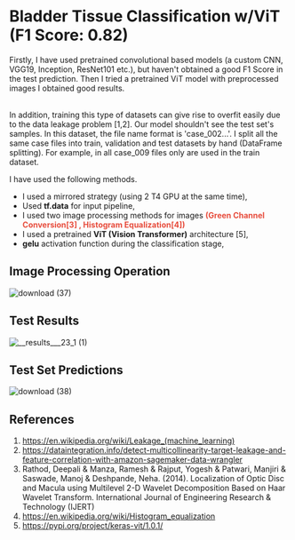 # Bladder Tissue Classification w/ViT (F1 Score: 0.82)

Firstly, I have used pretrained convolutional based models (a custom CNN, VGG19, Inception, ResNet101 etc.), but haven't obtained a good F1 Score in the test prediction. Then I tried a pretrained ViT model with preprocessed images I obtained good results. 

<br>
In addition, training this type of datasets can give rise to overfit easily due to the data leakage problem [1,2]. Our model shouldn't see the test set's samples. In this dataset, the file name format is 'case_002...'. I split all the same case files into train, validation and test datasets by hand (DataFrame splitting). For example, in all case_009 files only are used in the train dataset. 


I have used the following methods.

* I used a mirrored strategy (using 2 T4 GPU at the same time),
* Used <b>tf.data</b> for input pipeline,
* I used two image processing methods for images <span style="color:#e74c3c;"> <b>(Green Channel Conversion[3] , Histogram Equalization[4])</b> </span>
* I used a pretrained <b>ViT (Vision Transformer)</b> architecture [5],
* <b>gelu</b> activation function during the classification stage,


## Image Processing Operation
![download (37)](https://github.com/john-fante/bladder-tissue-classification/assets/50263592/e4c2027e-ff88-472b-bc53-a074dcefac91)

## Test Results
![__results___23_1 (1)](https://github.com/john-fante/bladder-tissue-classification/assets/50263592/47cb47d4-cc85-4cef-a65e-d53578889a29)


## Test Set Predictions
![download (38)](https://github.com/john-fante/bladder-tissue-classification/assets/50263592/ddb1256d-84a9-4253-ab66-4c21d39d8859)


## References
1. https://en.wikipedia.org/wiki/Leakage_(machine_learning)
2. https://dataintegration.info/detect-multicollinearity-target-leakage-and-feature-correlation-with-amazon-sagemaker-data-wrangler
3. Rathod, Deepali & Manza, Ramesh & Rajput, Yogesh & Patwari, Manjiri & Saswade, Manoj & Deshpande, Neha. (2014). Localization of Optic Disc and Macula using Multilevel 2-D Wavelet Decomposition Based on Haar Wavelet Transform. International Journal of Engineering Research & Technology (IJERT)
4. https://en.wikipedia.org/wiki/Histogram_equalization
5. https://pypi.org/project/keras-vit/1.0.1/
